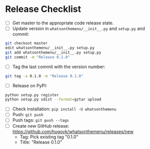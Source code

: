 # Release Checklist

* [ ] Get master to the appropriate code release state.
* [ ] Update version in `whatsonthemenu/__init__.py` and `setup.py` and commit:
```bash
git checkout master
edit whatsonthemenu/__init__.py setup.py
git add whatsonthemenu/__init__.py setup.py
git commit -m "Release 0.1.0"
```
* [ ] Tag the last commit with the version number:
```bash
git tag -a 0.1.0 -m "Release 0.1.0"
```
* [ ] Release on PyPI:
```bash
python setup.py register
python setup.py sdist --format=gztar upload
```
* [ ] Check installation: `pip install -U whatsonthemenu`
* [ ] Push: `git push`
* [ ] Push tags: `git push --tags`
* [ ] Create new GitHub release: https://github.com/hugovk/whatsonthemenu/releases/new
  * Tag: Pick existing tag "0.1.0"
  * Title: "Release 0.1.0"
```
